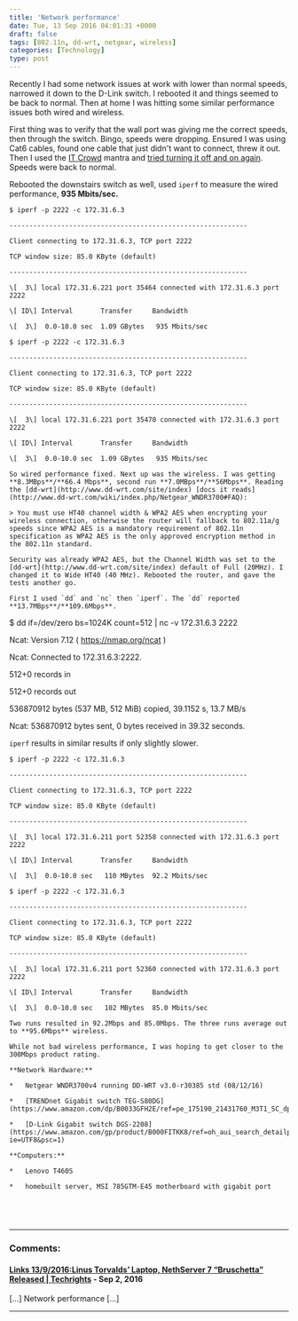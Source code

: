 ```yaml
---
title: 'Network performance'
date: Tue, 13 Sep 2016 04:01:31 +0000
draft: false
tags: [802.11n, dd-wrt, netgear, wireless]
categories: [Technology]
type: post
---
```


Recently I had some network issues at work with lower than normal speeds, narrowed it down to the D-Link switch. I rebooted it and things seemed to be back to normal. Then at home I was hitting some similar performance issues both wired and wireless.

First thing was to verify that the wall port was giving me the correct speeds, then through the switch. Bingo, speeds were dropping. Ensured I was using Cat6 cables, found one cable that just didn't want to connect, threw it out. Then I used the [IT Crowd](https://en.wikipedia.org/wiki/The_IT_Crowd) mantra and [tried turning it off and on again](https://www.youtube.com/watch?v=p85xwZ_OLX0). Speeds were back to normal.

Rebooted the downstairs switch as well, used `iperf` to measure the wired performance, **935 Mbits/sec.**

```
$ iperf -p 2222 -c 172.31.6.3

------------------------------------------------------------

Client connecting to 172.31.6.3, TCP port 2222

TCP window size: 85.0 KByte (default)

------------------------------------------------------------

\[  3\] local 172.31.6.221 port 35464 connected with 172.31.6.3 port 2222

\[ ID\] Interval       Transfer     Bandwidth

\[  3\]  0.0-10.0 sec  1.09 GBytes   935 Mbits/sec

$ iperf -p 2222 -c 172.31.6.3

------------------------------------------------------------

Client connecting to 172.31.6.3, TCP port 2222

TCP window size: 85.0 KByte (default)

------------------------------------------------------------

\[  3\] local 172.31.6.221 port 35470 connected with 172.31.6.3 port 2222

\[ ID\] Interval       Transfer     Bandwidth

\[  3\]  0.0-10.0 sec  1.09 GBytes   935 Mbits/sec

So wired performance fixed. Next up was the wireless. I was getting **8.3MBps**/**66.4 Mbps**, second run **7.0MBps**/**56Mbps**. Reading the [dd-wrt](http://www.dd-wrt.com/site/index) [docs it reads](http://www.dd-wrt.com/wiki/index.php/Netgear_WNDR3700#FAQ):

> You must use HT40 channel width & WPA2 AES when encrypting your wireless connection, otherwise the router will fallback to 802.11a/g speeds since WPA2 AES is a mandatory requirement of 802.11n specification as WPA2 AES is the only approved encryption method in the 802.11n standard.

Security was already WPA2 AES, but the Channel Width was set to the [dd-wrt](http://www.dd-wrt.com/site/index) default of Full (20MHz). I changed it to Wide HT40 (40 MHz). Rebooted the router, and gave the tests another go.

First I used `dd` and `nc` then `iperf`. The `dd` reported **13.7MBps**/**109.6Mbps**.

```
$ dd if=/dev/zero bs=1024K count=512 | nc -v 172.31.6.3 2222

Ncat: Version 7.12 ( https://nmap.org/ncat )

Ncat: Connected to 172.31.6.3:2222.

512+0 records in

512+0 records out

536870912 bytes (537 MB, 512 MiB) copied, 39.1152 s, 13.7 MB/s

Ncat: 536870912 bytes sent, 0 bytes received in 39.32 seconds.

`iperf` results in similar results if only slightly slower.

```
$ iperf -p 2222 -c 172.31.6.3

------------------------------------------------------------

Client connecting to 172.31.6.3, TCP port 2222

TCP window size: 85.0 KByte (default)

------------------------------------------------------------

\[  3\] local 172.31.6.211 port 52358 connected with 172.31.6.3 port 2222

\[ ID\] Interval       Transfer     Bandwidth

\[  3\]  0.0-10.0 sec   110 MBytes  92.2 Mbits/sec

$ iperf -p 2222 -c 172.31.6.3

------------------------------------------------------------

Client connecting to 172.31.6.3, TCP port 2222

TCP window size: 85.0 KByte (default)

------------------------------------------------------------

\[  3\] local 172.31.6.211 port 52360 connected with 172.31.6.3 port 2222

\[ ID\] Interval       Transfer     Bandwidth

\[  3\]  0.0-10.0 sec   102 MBytes  85.0 Mbits/sec

Two runs resulted in 92.2Mbps and 85.0Mbps. The three runs average out to **95.6Mbps** wireless.

While not bad wireless performance, I was hoping to get closer to the 300Mbps product rating.

**Network Hardware:**

*   Netgear WNDR3700v4 running DD-WRT v3.0-r30385 std (08/12/16)

*   [TRENDnet Gigabit switch TEG-S80DG](https://www.amazon.com/dp/B0033GFH2E/ref=pe_175190_21431760_M3T1_SC_dp_2)

*   [D-Link Gigabit switch DGS-2208](https://www.amazon.com/gp/product/B000FITKK8/ref=oh_aui_search_detailpage?ie=UTF8&psc=1)

**Computers:**

*   Lenovo T460S

*   homebuilt server, MSI 785GTM-E45 motherboard with gigabit port




```
```
```
---
### Comments:
#### [Links 13/9/2016: ​Linus Torvalds&#8217; Laptop, NethServer 7 “Bruschetta” Released | Techrights](http://techrights.org/2016/09/13/nethserver-7/ "") - <time datetime="2016-09-13 05:49:15">Sep 2, 2016</time>

\[…\] Network performance \[…\]
<hr />
